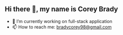 ## Hi there 👋, my name is Corey Brady

- 🔭 I’m currently working on full-stack application
- 📫 How to reach me: bradycorey98@gmail.com

<!--
**CBrady9877/CBrady9877** is a ✨ _special_ ✨ repository because its `README.md` (this file) appears on your GitHub profile.

Here are some ideas to get you started:

- 🔭 I’m currently working on ...
- 🌱 I’m currently learning ...
- 👯 I’m looking to collaborate on ...
- 🤔 I’m looking for help with ...
- 💬 Ask me about ...
- 📫 How to reach me: ...
- 😄 Pronouns: ...
- ⚡ Fun fact: ...
-->
